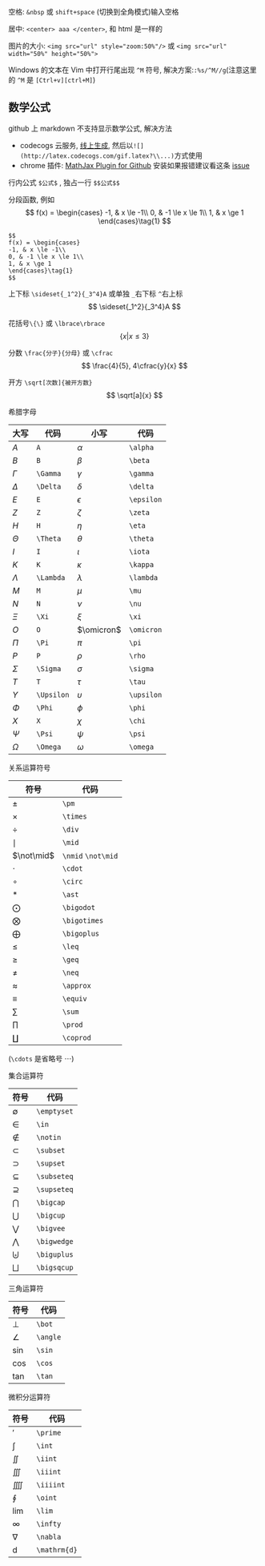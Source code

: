 空格: `&nbsp` 或 `shift+space` (切换到全角模式)输入空格

居中: `<center> aaa </center>`, 和 html 是一样的

图片的大小: `<img src="url" style="zoom:50%"/>` 或 `<img src="url" width="50%" height="50%">`

Windows 的文本在 Vim 中打开行尾出现 `^M` 符号, 解决方案:`:%s/^M//g`(注意这里的 `^M` 是 `[Ctrl+v][ctrl+M]`)

## 数学公式

github 上 markdown 不支持显示数学公式, 解决方法
* codecogs 云服务, [线上生成](http://latex.codecogs.com/), 然后以`![](http://latex.codecogs.com/gif.latex?\\...)`方式使用
* chrome 插件: [MathJax Plugin for Github](https://chrome.google.com/webstore/detail/mathjax-plugin-for-github/ioemnmodlmafdkllaclgeombjnmnbima?utm_source=chrome-ntp-icon) 安装如果报错建议看这条 [issue](https://github.com/orsharir/github-mathjax/issues/24#issuecomment-462956434)

行内公式 `$公式$` , 独占一行 `$$公式$$`

分段函数, 例如
$$
f(x) = \begin{cases}
-1, & x \le -1\\
0, & -1 \le x \le 1\\
1, & x \ge 1
\end{cases}\tag{1}
$$
```
$$
f(x) = \begin{cases}
-1, & x \le -1\\
0, & -1 \le x \le 1\\
1, & x \ge 1
\end{cases}\tag{1}
$$
```

上下标 `\sideset{_1^2}{_3^4}A` 或单独 `_`右下标 `^`右上标
$$
\sideset{_1^2}{_3^4}A
$$

花括号`\{\}` 或 `\lbrace\rbrace`
$$
\lbrace x | x \le 3 \rbrace
$$

分数 `\frac{分子}{分母}` 或 `\cfrac`
$$
\frac{4}{5}, 4\cfrac{y}{x}
$$

开方 `\sqrt[次数]{被开方数}`
$$
\sqrt[a]{x}
$$

希腊字母

| 大写       | 代码       | 小写       | 代码       |
|------------|------------|------------|------------|
| $A$        | `A`        | $\alpha$   | `\alpha`   |
| $B$        | `B`        | $\beta$    | `\beta`    |
| $\Gamma$   | `\Gamma`   | $\gamma$   | `\gamma`   |
| $\Delta$   | `\Delta`   | $\delta$   | `\delta`   |
| $E$        | `E`        | $\epsilon$ | `\epsilon` |
| $Z$        | `Z`        | $\zeta$    | `\zeta`    |
| $H$        | `H`        | $\eta$     | `\eta`     |
| $\Theta$   | `\Theta`   | $\theta$   | `\theta`   |
| $I$        | `I`        | $\iota$    | `\iota`    |
| $K$        | `K`        | $\kappa$   | `\kappa`   |
| $\Lambda$  | `\Lambda`  | $\lambda$  | `\lambda`  |
| $M$        | `M`        | $\mu$      | `\mu`      |
| $N$        | `N`        | $\nu$      | `\nu`      |
| $\Xi$      | `\Xi`      | $\xi$      | `\xi`      |
| $O$        | `O`        | $\omicron$ | `\omicron` |
| $\Pi$      | `\Pi`      | $\pi$      | `\pi`      |
| $P$        | `P`        | $\rho$     | `\rho`     |
| $\Sigma$   | `\Sigma`   | $\sigma$   | `\sigma`   |
| $T$        | `T`        | $\tau$     | `\tau`     |
| $\Upsilon$ | `\Upsilon` | $\upsilon$ | `\upsilon` |
| $\Phi$     | `\Phi`     | $\phi$     | `\phi`     |
| $X$        | `X`        | $\chi$     | `\chi`     |
| $\Psi$     | `\Psi`     | $\psi$     | `\psi`     |
| $\Omega$   | `\Omega`   | $\omega$   | `\omega`   |

关系运算符号

| 符号         | 代码               |
|--------------|--------------------|
| $\pm$        | `\pm`              |
| $\times$     | `\times`           |
| $\div$       | `\div`             |
| $\mid$       | `\mid`             |
| $\not\mid$   | `\nmid` `\not\mid` |
| $\cdot$      | `\cdot`            |
| $\circ$      | `\circ`            |
| $\ast$       | `\ast`             |
| $\bigodot$   | `\bigodot`         |
| $\bigotimes$ | `\bigotimes`       |
| $\bigoplus$  | `\bigoplus`        |
| $\leq$       | `\leq`             |
| $\geq$       | `\geq`             |
| $\neq$       | `\neq`             |
| $\approx$    | `\approx`          |
| $\equiv$     | `\equiv`           |
| $\sum$       | `\sum`             |
| $\prod$      | `\prod`            |
| $\coprod$    | `\coprod`          |

(`\cdots` 是省略号 $\cdots$)

集合运算符

| 符号        | 代码        |
|-------------|-------------|
| $\emptyset$ | `\emptyset` |
| $\in$       | `\in`       |
| $\notin$    | `\notin`    |
| $\subset$   | `\subset`   |
| $\supset$   | `\supset`   |
| $\subseteq$ | `\subseteq` |
| $\supseteq$ | `\supseteq` |
| $\bigcap$   | `\bigcap`   |
| $\bigcup$   | `\bigcup`   |
| $\bigvee$   | `\bigvee`   |
| $\bigwedge$ | `\bigwedge` |
| $\biguplus$ | `\biguplus` |
| $\bigsqcup$ | `\bigsqcup` |

三角运算符

| 符号     | 代码     |
|----------|----------|
| $\bot$   | `\bot`   |
| $\angle$ | `\angle` |
| $\sin$   | `\sin`   |
| $\cos$   | `\cos`   |
| $\tan$   | `\tan`   |

微积分运算符

| 符号         | 代码         |
|--------------|--------------|
| $\prime$     | `\prime`     |
| $\int$       | `\int`       |
| $\iint$      | `\iint`      |
| $\iiint$     | `\iiint`     |
| $\iiiint$    | `\iiiint`    |
| $\oint$      | `\oint`      |
| $\lim$       | `\lim`       |
| $\infty$     | `\infty`     |
| $\nabla$     | `\nabla`     |
| $\mathrm{d}$ | `\mathrm{d}` |
